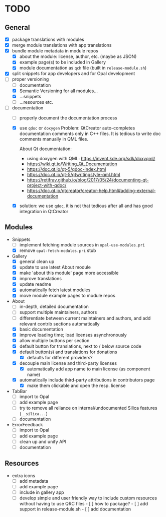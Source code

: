 <!--
SPDX-FileCopyrightText: 2021 Mirian Margiani
SPDX-License-Identifier: GFDL-1.3-or-later
-->

# TODO

## General

- [x] package translations with modules
- [x] merge module translations with app translations
- [x] bundle module metadata in module repos
    - [x] about the module: license, author, etc. (maybe as JSON)
    - [x] example page(s) to be included in Gallery
    - [x] module documentation as `qch` file (built in `release-module.sh`)
- [x] split snippets for app developers and for Opal development
- [ ] proper versioning
    - [ ] documentation
    - [x] Semantic Versioning for all modules...
    - [x] ...snippets
    - [ ] ...resources etc.
- [ ] documentation
    - [ ] properly document the documentation process
    - [x] use `qdoc` or `doxygen`
        Problem: QtCreator auto-completes documentation comments only in C++
        files. It is tedious to write doc comments manually in QML files.

        About Qt documentation:

        - using doxygen with QML: https://invent.kde.org/sdk/doxyqml/
        - https://wiki.qt.io/Writing_Qt_Documentation
        - https://doc.qt.io/qt-5/qdoc-index.html
        - https://doc.qt.io/qt-5/qtwritingstyle-qml.html
        - https://retifrav.github.io/blog/2017/05/24/documenting-qt-project-with-qdoc/
        - https://doc.qt.io/qtcreator/creator-help.html#adding-external-documentation
    - [x] solution: we use `qdoc`, it is not that tedious after all and has good
          integration in QtCreator

## Modules

- Snippets
    - [ ] implement fetching module sources in `opal-use-modules.pri`
    - [x] remove `opal-fetch-modules.pri` stub
- Gallery
    - [x] general clean up
    - [x] update to use latest About module
    - [x] make 'about this module' page more accessible
    - [x] improve translations
    - [x] update readme
    - [x] automatically fetch latest modules
    - [x] move module example pages to module repos
- About
    - [ ] in-depth, detailed documentation
    - [ ] support multiple maintainers, authors
    - [ ] differentiate between current maintainers and authors, and add relevant contrib sections automatically
    - [x] basic documentation
    - [x] improve loading time; load licenses asynchronously
    - [x] allow multiple buttons per section
    - [x] default button for translations, next to / below source code
    - [x] default button(s) and translations for donations
        - [x] defaults for different providers?
    - [x] decouple main license and third-party licenses
        - [x] automatically add app name to main license (as component name)
    - [x] automatically include third-party attributions in contributors page
        - [x] make them clickable and open the resp. license
- TabBar
    - [ ] import to Opal
    - [ ] add example page
    - [ ] try to remove all reliance on internal/undocumented Silica features (`__silica...`)
    - [ ] documentation
- ErrorFeedback
    - [ ] import to Opal
    - [ ] add example page
    - [ ] clean up and unify API
    - [ ] documentation

## Resources

- extra icons
    - [ ] add metadata
    - [ ] add example page
    - [ ] include in gallery app
    - [ ] develop simple and user friendly way to include custom resources
          without having to use QRC files
          - [ ] how to package?
          - [ ] add support in release-module.sh
          - [ ] add documentation
